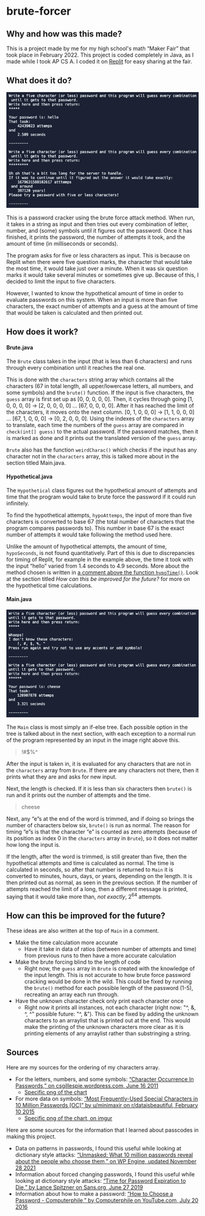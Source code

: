 # brute-forcer


## Why and how was this made?
This is a project made by me for my high school's math “Maker Fair” that took place in February 2022. This project is coded completely in Java, as I made while I took AP CS A. I coded it on [Replit](https://replit.com/@Sharnoff/Maker-Faire-Password-Cracker) for easy sharing at the fair. 

## What does it do?
![“hello”, “spaghetti” examples run to show standard output](https://github.com/ksharnoff/brute-forcer/blob/main/Examples/hello-spaghetti_example.png)

This is a password cracker using the brute force attack method. When run, it takes in a string as input and then tries out every combination of letter, number, and (some) symbols until it figures out the password. Once it has finished, it prints the password, the number of attempts it took, and the amount of time (in milliseconds or seconds). 

The program asks for five or less characters as input. This is because on Replit when there were five question marks, the character that would take the most time, it would take just over a minute. When it was six question marks it would take several minutes or sometimes give up. Because of this, I decided to limit the input to five characters. 

However, I wanted to know the hypothetical amount of time in order to evaluate passwords on this system. When an input is more than five characters, the exact number of attempts and a guess at the amount of time that would be taken is calculated and then printed out. 

## How does it work?

#### Brute.java

The `Brute` class takes in the input (that is less than 6 characters) and runs through every combination until it reaches the real one.

This is done with the `characters` string array which contains all the characters (67 in total length, all upper/lowercase letters, all numbers, and some symbols) and the `brute()` function. If the input is five characters, the `guess` array is first set up as [0, 0, 0, 0, 0]. Then, it cycles through going [1, 0, 0, 0, 0] → [2, 0, 0, 0, 0] … [67, 0, 0, 0, 0]. After it has reached the limit of the characters, it moves onto the next column. [0, 1, 0, 0, 0] → [1, 1, 0, 0, 0] … [67, 1, 0, 0, 0] → [0, 2, 0, 0, 0]. Using the indexes of the `characters` array to translate, each time the numbers of the `guess` array are compared in `check(int[] guess)` to the actual password. If the password matches, then it is marked as done and it prints out the translated version of the `guess` array.

`Brute` also has the function `weirdCharac()` which checks if the input has any character not in the `characters` array, this is talked more about in the section titled Main.java.


#### Hypothetical.java

The `Hypothetical` class figures out the hypothetical amount of attempts and time that the program would take to brute force the password if it could run infinitely.

To find the hypothetical attempts, `hypoAttemps`, the input of more than five characters is converted to base 67 (the total number of characters that the program compares passwords to). This number in base 67 is the exact number of attempts it would take following the method used here. 

Unlike the amount of hypothetical attempts, the amount of time, `hypoSeconds`, is not found quantitatively. Part of this is due to discrepancies for timing of Replit, for example in the example above, the time it took with the input “hello” varied from 1.4 seconds to 4.9 seconds. More about the method chosen is written in [a comment above the function `hypoTime()`](https://github.com/ksharnoff/brute-forcer/blob/main/Hypothetical.java#L63). Look at the section titled *How can this be improved for the future?* for more on the hypothetical time calculations. 

#### Main.java
![​”!#$%^”, “cheese” examples run to show special output](https://github.com/ksharnoff/brute-forcer/blob/main/Examples/!%23%24%25%5E-cheese_examples.png)

The `Main` class is most simply an if-else tree. Each possible option in the tree is talked about in the next section, with each exception to a normal run of the program represented by an input in the image right above this. 


> !#$%^

After the input is taken in, it is evaluated for any characters that are not in the `characters` array from `Brute`. If there are any characters not there, then it prints what they are and asks for new input. 

Next, the length is checked. If it is less than six characters then `brute()` is run and it prints out the number of attempts and the time.


> cheese

Next, any “e”s at the end of the word is trimmed, and if doing so brings the number of characters below six, `brute()` is run as normal. The reason for timing “e”s is that the character “e” is counted as zero attempts (because of its position as index 0 in the `characters` array in `Brute`), so it does not matter how long the input is. 

If the length, after the word is trimmed, is still greater than five, then the hypothetical attempts and time is calculated as normal. The time is calculated in seconds, so after that number is returned to `Main` it is converted to minutes, hours, days, or years, depending on the length. It is then printed out as normal, as seen in the previous section. If the number of attempts reached the limit of a long, then a different message is printed, saying that it would take more than, *not exactly*, 2<sup>64​​</sup> attempts. 

## How can this be improved for the future? 
These ideas are also written at the top of `Main` in a comment.
 - Make the time calculation more accurate
 	-  Have it take in data of ratios (between number of attempts and time) from previous runs to then have a more accurate calculation
 - Make the brute forcing blind to the length of code
	- Right now, the `guess` array in `Brute` is created with the knowledge of the input length. This is not accurate to how brute force password cracking would be done in the wild. This could be fixed by running the `brute()` method for each possible length of the password (1-5), recreating an array each run through. 
 - Have the unknown character check only print each character once
 	- Right now it prints all instances, not each character (right now: "^, &, ^, ^" possible future: "^, &"). This can be fixed by adding the unknown characters to an arraylist that is printed out at the end. This would make the printing of the unknown characters more clear as it is printing elements of any arraylist rather than substringing a string. 

## Sources
Here are my sources for the ordering of my characters array. 
- For the letters, numbers, and some symbols: [“Character Occurrence In Passwords,” on csgillespie.wordpress.com, June 16 2011](https://csgillespie.wordpress.com/2011/06/16/character-occurrence-in-passwords/)
	- [Specific png of the chart](https://csgillespie.files.wordpress.com/2011/06/figure2.png)
- For more data on symbols: [“Most Frequently-Used Special Characters in 10 Million Passwords [OC]” by u/minimaxir on r/dataisbeautiful, February 10 2015](https://www.reddit.com/r/dataisbeautiful/comments/2vfgvh/most_frequentlyused_special_characters_in_10/)
	- [Specific png of the chart, on imgur](https://i.imgur.com/aoIa6UX.png)

Here are some sources for the information that I learned about passcodes in making this project.
- Data on patterns in passwords, I found this useful while looking at dictionary style attacks: [“Unmasked: What 10 million passwords reveal about the people who choose them,” on WP Engine, updated November 28 2021](https://wpengine.com/resources/passwords-unmasked-infographic/) 
- Information about forced changing passwords, I found this useful while looking at dictionary style attacks: [“Time for Password Expiration to Die,” by Lance Spitzner on Sans.org, June 27 2019](https://www.sans.org/blog/time-for-password-expiration-to-die/)
- Information about how to make a password: [“How to Choose a Password - Computerphile,” by Computerphile on YouTube.com, July 20 2016](https://youtu.be/3NjQ9b3pgIg)

